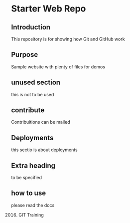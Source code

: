 # Starter Web Repo

## Introduction
This repository is for showing how Git and GitHub work

## Purpose
Sample website with plenty of files for demos

## unused section
this is not to be used

## contribute
Contribuitions can be mailed

## Deployments
this sectio is about deployments

## Extra heading
to be specified

## how to use
please read the docs

2016. GIT Training
